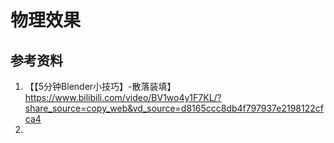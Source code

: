 # 物理效果

## 参考资料

1. 【【5分钟Blender小技巧】-散落装填】 https://www.bilibili.com/video/BV1wo4y1F7KL/?share_source=copy_web&vd_source=d8165ccc8db4f797937e2198122cfca4
2. 